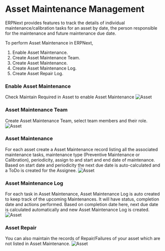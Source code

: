 # Asset Maintenance Management
ERPNext provides features to track the details of individual maintenance/calibration tasks for an asset by date, the person responsible for the maintenance and future maintenance due date.

To perform Asset Maintenance in ERPNext,

  1. Enable Asset Maintenance.
  2. Create Asset Maintenance Team.
  3. Create Asset Maintenance.
  4. Create Asset Maintenance Log.
  5. Create Asset Repair Log.

### Enable Asset Maintenance
Check Maintain Required in Asset to enable Asset Maintenance
<img class="screenshot" alt="Asset" src="/docs/assets/img/asset/maintenance_required.png">

### Asset Maintenance Team
Create Asset Maintenance Team, select team members and their role.
<img class="screenshot" alt="Asset" src="/docs/assets/img/asset/asset_maintenance_team.png">


### Asset Maintenance
For each asset create a Asset Maintenance record listing all the associated maintenance tasks, maintenance type (Preventive Maintenance or Calibration), periodicity, assign to and start and end date of maintenance. Based on start date and periodicity the next due date is auto-calculated and a ToDo is created for the Assignee.
<img class="screenshot" alt="Asset" src="/docs/assets/img/asset/asset_maintenance.png">

### Asset Maintenance Log
For each task in Asset Maintenance, Asset Maintenance Log is auto created to keep track of the upcoming Maintenances. It will have status, completion date and actions performed. Based on completion date here, next due date is calculated automatically and new Asset Maintenance Log is created.
<img class="screenshot" alt="Asset" src="/docs/assets/img/asset/asset_maintenance_log.png">

### Asset Repair
You can also maintain the records of Repair/Failures of your asset which are not listed in Asset Maintenance.
<img class="screenshot" alt="Asset" src="/docs/assets/img/asset/asset_repair.png">
